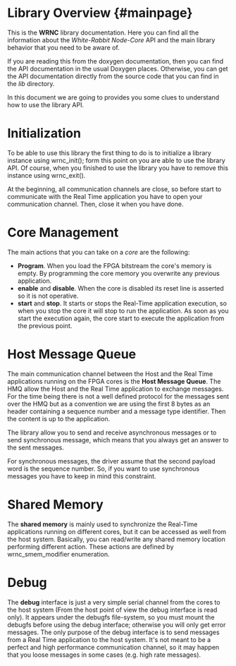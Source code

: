 Library Overview {#mainpage}
================
This is the **WRNC** library documentation. Here you can find all
the information about the *White-Rabbit Node-Core* API and the main
library behavior that you need to be aware of.

If you are reading this from the doxygen documentation, then you can find
the API documentation in the usual Doxygen places. Otherwise, you can get
the API documentation directly from the source code that you can find in
the *lib* directory.

In this document we are going to provides you some clues to understand how
to use the library API.

Initialization
==============
To be able to use this library the first thing to do is to initialize a library
instance using wrnc_init(); form this point on you are able to use the
library API. Of course, when you finished to use the library you have to
remove this instance using wrnc_exit().

At the beginning, all communication channels are close, so before start to
communicate with the Real Time application you have to open your communication
channel. Then, close it when you have done.


Core Management
===============
The main actions that you can take on a *core* are the following:
- **Program**. When you load the FPGA bitstream the core's memory is empty.
By programming the core memory you overwrite any previous application.
- **enable** and **disable**. When the core is disabled its reset line is
asserted so it is not operative.
- **start** and **stop**. It starts or stops the Real-Time application
execution, so when you stop the core it will stop to run the application.
As soon as you start the execution again, the core start to execute the
application from the previous point.


Host Message Queue
==================
The main communication channel between the Host and the Real Time applications
running on the FPGA cores is the **Host Message Queue**. The HMQ allow the
Host and the Real Time application to exchange messages. For the time being
there is not a well defined protocol for the messages sent over the HMQ but as
a convention we are using the first 8 bytes as an header containing a sequence
number and a message type identifier. Then the content is up to the application.

The library allow you to send and receive asynchronous messages or to send
synchronous message, which means that you always get an answer to the sent
messages.

For synchronous messages, the driver assume that the second payload word is the
sequence number. So, if you want to use synchronous messages you have to keep in
mind this constraint.



Shared Memory
=============
The **shared memory** is mainly used to synchronize the Real-Time applications
running on different cores, but it can be accessed as well from the host system.
Basically, you can read/write any shared memory location performing different
action. These actions are defined by wrnc_smem_modifier enumeration.


Debug
=====
The **debug** interface is just a very simple serial channel from the cores to
the host system (From the host point of view the debug interface is read only).
It appears under the debugfs file-system, so you must mount the debugfs before
using the debug interface; otherwise you will only get error messages.
The only purpose of the debug interface is to send messages from a Real Time
application to the host system. It's not meant to be a perfect and high
performance communication channel, so it may happen that you loose messages in
some cases (e.g. high rate messages).
